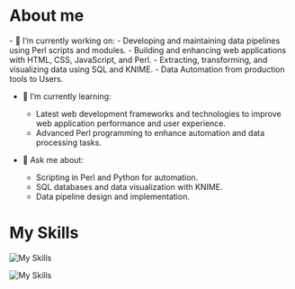 <h1>About me</h1>
- 🔭 I’m currently working on:
    - Developing and maintaining data pipelines using Perl scripts and modules.
    - Building and enhancing web applications with HTML, CSS, JavaScript, and Perl.
    - Extracting, transforming, and visualizing data using SQL and KNIME.
    - Data Automation from production tools to Users.

- 🌱 I’m currently learning:
    - Latest web development frameworks and technologies to improve web application performance and user experience.
    - Advanced Perl programming to enhance automation and data processing tasks.

- 💬 Ask me about:
    - Scripting in Perl and Python for automation.
    - SQL databases and data visualization with KNIME.
    - Data pipeline design and implementation.

<h1>My Skills</h1>

    
![My Skills](https://go-skill-icons.vercel.app/api/icons?i=js,html,css,perl,python,json)

![My Skills](https://go-skill-icons.vercel.app/api/icons?i=linux,bash,vscode,visualstudio,azuredevops)


